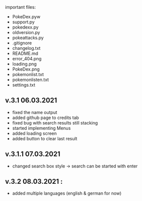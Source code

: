 important files:
- PokeDex.pyw
- support.py
- pokedexx.py
- oldversion.py
- pokeattacks.py
- .gitignore
- changelog.txt
- README.md
- error_404.png
- loading.png
- PokeDex.png
- pokemonlist.txt
- pokemonlisten.txt
- settings.txt


## v.3.1 06.03.2021
- fixed the name output
- added github page to credits tab
- fixed bug with search results still stacking
- started implementing Menus
- added loading screen
- added button to clear last result

## v.3.1.1 07.03.2021
- changed search box style → search can be started with enter

## v.3.2 08.03.2021 :
- added multiple languages (english & german for now)